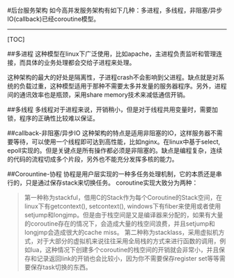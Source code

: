 


#后台服务架构
如今高并发服务架构有如下几种：多进程，多线程，非阻塞/异步IO(callback)已经coroutine模型。

-----------
[TOC]

##多进程
这种模型在linux下广泛使用，比如apache，主进程负责监听和管理连接，而具体的业务处理都会交给子进程来处理。

这种架构的最大的好处是隔离性，子进程crash不会影响到父进程。缺点就是对系统的负载过重，这种模型适用于那种不需要太多并发量的服务器程序。另外，进程间的通讯效率也是瓶颈，采用share memory技术来减低通信开销。

##多线程
多线程对于进程来说，开销稍小，但是对于线程共用变量时，需要加锁，程序的正确性比较难以保证。

##callback-非阻塞/异步IO
这种架构的特点是适用非阻塞的IO，这样服务器不需要等待，可以使用一个线程即可达到高性能，比如nginx。在linux中基于select, epoll实现的。但是关键点是所有操作都必须是非阻塞的。缺点是编程复杂，连续的代码的流程切成多个片段，另外也不能充分发挥多核的能力。

##Corountine-协程
协程是用户层实现的一种多任务处理机制，它的本质还是串行的，只是通过保存stack来切换任务。
coroutine实现大致分为两种：
>第一种称为stackful，借用C的Stack作为每个Coroutine的Stack空间，在linux下有getcontext(), setcontext(), windows下有fiber来使用或者使用setjump和longjmp。但是由于栈空间是又是编译器来分配的，如果有大量的coroutine存在的情况下，会造成大量的栈空间浪费，并且setjump和longjmp会造成很大的cache miss。
>第二种称为stacklass，采用虚拟机方式，对于大部分的虚拟机来说往往采用全局栈的方式来进行函数的调用，例如lua，这种情况下创建多个coroutine的栈空间的开销就会非常小，并且保存和记录返回link的开销也会比较小，因为你不需要保存register set等等需要保存task切换的东西。



